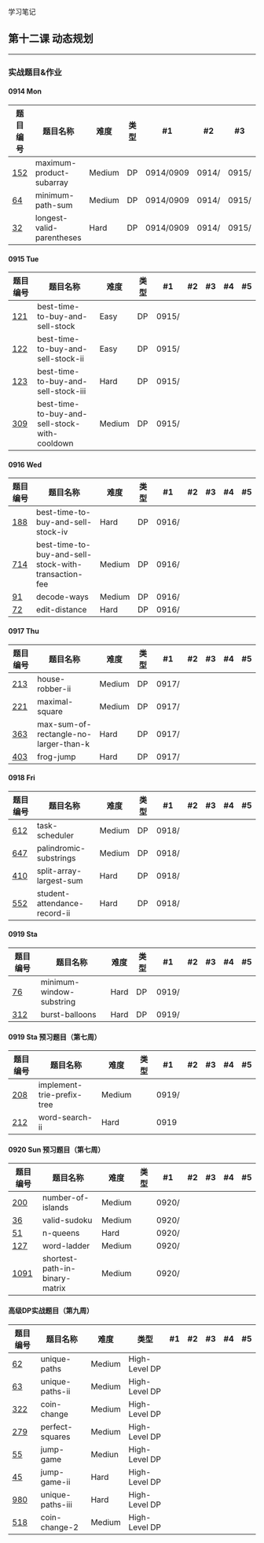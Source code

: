 学习笔记

## 第十二课 动态规划

---

### 实战题目&作业

#### 0914 Mon
|题目编号| 题目名称   | 难度  | 类型 | #1  | #2 | #3 | #4 | #5  |
|------ | ----      | ---- | ----|----                |----  |----  |----| ---- |
|[152](https://leetcode.com/problems/maximum-product-subarray/)|maximum-product-subarray |Medium|DP|0914/0909|0914/|0915/ |0922/ | |
|[64](https://leetcode.com/problems/minimum-path-sum/)         |minimum-path-sum         |Medium|DP|0914/0909|0914/|0915/ |0922/ | |
|[32](https://leetcode.com/problems/longest-valid-parentheses/)|longest-valid-parentheses|Hard  |DP|0914/0909|0914/|0915/ |0922/ | |

#### 0915 Tue
|题目编号| 题目名称   | 难度  | 类型 | #1  | #2 | #3 | #4 | #5  |
|------ | ----      | ---- | ----|----                |----  |----  |----| ---- |
|[121](https://leetcode.com/problems/best-time-to-buy-and-sell-stock/)    |best-time-to-buy-and-sell-stock |Easy |DP |0915/ | | | | |
|[122](https://leetcode.com/problems/best-time-to-buy-and-sell-stock-ii/) |best-time-to-buy-and-sell-stock-ii |Easy |DP |0915/ | | | | |
|[123](https://leetcode.com/problems/best-time-to-buy-and-sell-stock-iii/)|best-time-to-buy-and-sell-stock-iii |Hard |DP |0915/ | | | | |
|[309](https://leetcode.com/problems/best-time-to-buy-and-sell-stock-with-cooldown/)|best-time-to-buy-and-sell-stock-with-cooldown |Medium |DP |0915/ | | | | |

#### 0916 Wed
|题目编号| 题目名称   | 难度  | 类型 | #1  | #2 | #3 | #4 | #5  |
|------ | ----      | ---- | ----|----                |----  |----  |----| ---- |
|[188](https://leetcode.com/problems/best-time-to-buy-and-sell-stock-iv/)|best-time-to-buy-and-sell-stock-iv |Hard |DP |0916/ | | | | |
|[714](https://leetcode.com/problems/best-time-to-buy-and-sell-stock-with-transaction-fee/)|best-time-to-buy-and-sell-stock-with-transaction-fee |Medium |DP |0916/ | | | | |
|[91](https://leetcode.com/problems/decode-ways/)    |decode-ways  |Medium|DP|0916/ | | | | |
|[72](https://leetcode.com/problems/edit-distance/)  |edit-distance|Hard  |DP|0916/ | | | | |

#### 0917 Thu
|题目编号| 题目名称   | 难度  | 类型 | #1  | #2 | #3 | #4 | #5  |
|------ | ----      | ---- | ----|----                |----  |----  |----| ---- |
|[213](https://leetcode.com/problems/house-robber-ii/)|house-robber-ii|Medium|DP|0917/ | | | | |
|[221](https://leetcode.com/problems/maximal-square/) |maximal-square |Medium|DP|0917/ | | | | |
|[363](https://leetcode.com/problems/max-sum-of-rectangle-no-larger-than-k/)|max-sum-of-rectangle-no-larger-than-k|Hard |DP |0917/ | | | | |
|[403](https://leetcode.com/problems/frog-jump/)      |frog-jump  |Hard |DP |0917/ | | | | |

#### 0918 Fri
|题目编号| 题目名称   | 难度  | 类型 | #1  | #2 | #3 | #4 | #5  |
|------ | ----      | ---- | ----|----                |----  |----  |----| ---- |
|[612](https://leetcode.com/problems/task-scheduler/)         |task-scheduler        |Medium|DP|0918/ | | | | |
|[647](https://leetcode.com/problems/palindromic-substrings/) |palindromic-substrings|Medium|DP|0918/ | | | | |
|[410](https://leetcode.com/problems/split-array-largest-sum/)|split-array-largest-sum|Hard |DP|0918/ | | | | |
|[552](https://leetcode.com/problems/student-attendance-record-ii/)|student-attendance-record-ii|Hard|DP|0918/ | | | | |


#### 0919 Sta
|题目编号| 题目名称   | 难度  | 类型 | #1  | #2 | #3 | #4 | #5  |
|------ | ----      | ---- | ----|----                |----  |----  |----| ---- |
|[76](https://leetcode.com/problems/minimum-window-substring/)|minimum-window-substring|Hard|DP|0919/ | | | | |
|[312](https://leetcode.com/problems/burst-balloons/)         |burst-balloons          |Hard|DP|0919/| | | | |

#### 0919 Sta 预习题目（第七周）
|题目编号| 题目名称   | 难度  | 类型 | #1  | #2 | #3 | #4 | #5  |
|------ | ----      | ---- | ----|----                |----  |----  |----| ---- |
|[208](https://leetcode.com/problems/implement-trie-prefix-tree/)|implement-trie-prefix-tree|Medium| |0919/ | | | | |
|[212](https://leetcode.com/problems/word-search-ii/)            |word-search-ii            |Hard  | |0919 | | | | |


#### 0920 Sun 预习题目（第七周）
|题目编号| 题目名称   | 难度  | 类型 | #1  | #2 | #3 | #4 | #5  |
|------ | ----      | ---- | ----|----                |----  |----  |----| ---- |
|[200](https://leetcode.com/problems/number-of-islands/)|number-of-islands|Medium| |0920/ | | | | |
|[36](https://leetcode.com/problems/valid-sudoku/)      |valid-sudoku     |Medium| |0920/ | | | | |
|[51](https://leetcode.com/problems/n-queens/)          |n-queens         |Hard  | |0920/ | | | | |
|[127](https://leetcode.com/problems/word-ladder/)      |word-ladder      |Medium| |0920/ | | | | |
|[1091](https://leetcode.com/problems/shortest-path-in-binary-matrix/)|shortest-path-in-binary-matrix|Medium | |0920/ | | | | |


#### 高级DP实战题目（第九周）
|题目编号| 题目名称   | 难度  | 类型 | #1  | #2 | #3 | #4 | #5  |
|------ | ----      | ---- | ----|----                |----  |----  |----| ---- |
|[62](https://leetcode.com/problems/unique-paths/)     |unique-paths    |Medium|High-Level DP| | | | | |
|[63](https://leetcode.com/problems/unique-paths-ii/)  |unique-paths-ii |Medium|High-Level DP| | | | | |
|[322](https://leetcode.com/problems/coin-change/)     |coin-change     |Medium|High-Level DP| | | | | |
|[279](https://leetcode.com/problems/perfect-squares/) |perfect-squares |Medium|High-Level DP| | | | | |
|[55](https://leetcode.com/problems/jump-game/)        |jump-game       |Mediun|High-Level DP| | | | | |
|[45](https://leetcode.com/problems/jump-game-ii/)     |jump-game-ii    |Hard  |High-Level DP| | | | | |
|[980](https://leetcode.com/problems/unique-paths-iii/)|unique-paths-iii|Hard  |High-Level DP| | | | | |
|[518](https://leetcode.com/problems/coin-change-2/)   |coin-change-2   |Medium|High-Level DP| | | | | |